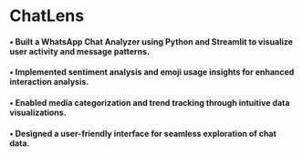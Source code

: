 # ChatLens
#### •	Built a WhatsApp Chat Analyzer using Python and Streamlit to visualize user activity and message patterns.
#### •	Implemented sentiment analysis and emoji usage insights for enhanced interaction analysis.
#### •	Enabled media categorization and trend tracking through intuitive data visualizations.
#### •	Designed a user-friendly interface for seamless exploration of chat data.

